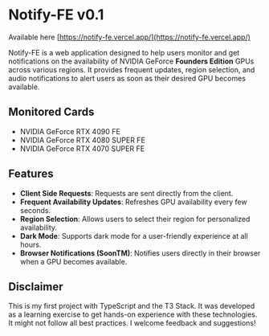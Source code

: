 # Notify-FE v0.1

Available here [https://notify-fe.vercel.app/](https://notify-fe.vercel.app/)

Notify-FE is a web application designed to help users monitor and get notifications on the availability of NVIDIA GeForce __Founders Edition__ GPUs across various regions. It provides frequent updates, region selection, and audio notifications to alert users as soon as their desired GPU becomes available.

## Monitored Cards
- NVIDIA GeForce RTX 4090 FE
- NVIDIA GeForce RTX 4080 SUPER FE
- NVIDIA GeForce RTX 4070 SUPER FE

## Features

- **Client Side Requests**: Requests are sent directly from the client.
- **Frequent Availability Updates**: Refreshes GPU availability every few seconds.
- **Region Selection**: Allows users to select their region for personalized availability.
- **Dark Mode**: Supports dark mode for a user-friendly experience at all hours.
- **Browser Notifications (SoonTM)**: Notifies users directly in their browser when a GPU becomes available.


## Disclaimer
This is my first project with TypeScript and the T3 Stack. It was developed as a learning exercise to get hands-on experience with these technologies. It might not follow all best practices. I welcome feedback and suggestions!
